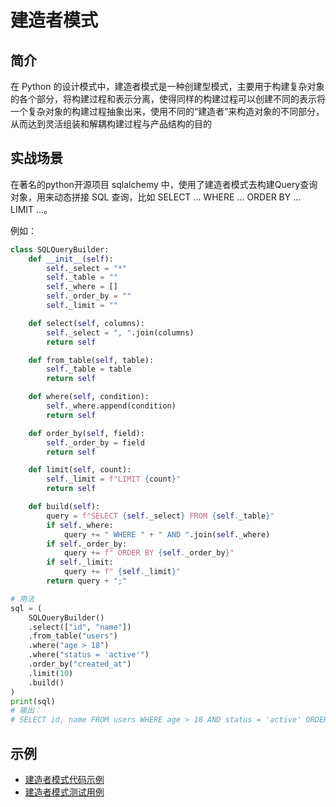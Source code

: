 # 建造者模式

## 简介

在 Python 的设计模式中，建造者模式是一种创建型模式，主要用于构建复杂对象的各个部分，将构建过程和表示分离，使得同样的构建过程可以创建不同的表示将一个复杂对象的构建过程抽象出来，使用不同的“建造者”来构造对象的不同部分，从而达到灵活组装和解耦构建过程与产品结构的目的

## 实战场景

在著名的python开源项目 sqlalchemy 中，使用了建造者模式去构建Query查询对象，用来动态拼接 SQL 查询，比如 SELECT ... WHERE ... ORDER BY ... LIMIT ...。

例如：

```python
class SQLQueryBuilder:
    def __init__(self):
        self._select = "*"
        self._table = ""
        self._where = []
        self._order_by = ""
        self._limit = ""

    def select(self, columns):
        self._select = ", ".join(columns)
        return self

    def from_table(self, table):
        self._table = table
        return self

    def where(self, condition):
        self._where.append(condition)
        return self

    def order_by(self, field):
        self._order_by = field
        return self

    def limit(self, count):
        self._limit = f"LIMIT {count}"
        return self

    def build(self):
        query = f"SELECT {self._select} FROM {self._table}"
        if self._where:
            query += " WHERE " + " AND ".join(self._where)
        if self._order_by:
            query += f" ORDER BY {self._order_by}"
        if self._limit:
            query += f" {self._limit}"
        return query + ";"

# 用法
sql = (
    SQLQueryBuilder()
    .select(["id", "name"])
    .from_table("users")
    .where("age > 18")
    .where("status = 'active'")
    .order_by("created_at")
    .limit(10)
    .build()
)
print(sql)
# 输出：
# SELECT id, name FROM users WHERE age > 18 AND status = 'active' ORDER BY created_at LIMIT 10;
```

## 示例

- [建造者模式代码示例](builder.py)
- [建造者模式测试用例](../../../tests/creational/builder/test_builder.py)
